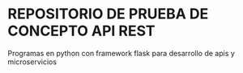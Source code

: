 REPOSITORIO DE PRUEBA DE CONCEPTO
API REST
=====================================

Programas en python con framework flask para desarrollo de 
apis y microservicios


